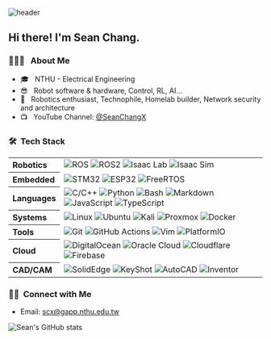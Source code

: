 ![header](https://capsule-render.vercel.app/api?type=blur&height=300&color=0:ee0979,100:ff6a00&section=header&reversal=false)

<div align="left">

<h2> Hi there! I'm Sean Chang.</h2>

<h3> 👨🏻‍💻 &nbsp; About Me </h3>

- 🎓 &nbsp; NTHU - Electrical Engineering
- 😎 &nbsp; Robot software & hardware, Control, RL, AI...
- 🤖 &nbsp; Robotics enthusiast, Technophile, Homelab builder, Network security and architecture
- 📺 &nbsp; YouTube Channel: [@SeanChangX](https://www.youtube.com/@SeanChangX)


<h3> 🛠 &nbsp;Tech Stack</h3>

<table>
  <tr>
    <th align="left">Robotics</th>
    <td>
      <img alt="ROS" src="https://img.shields.io/badge/ROS-333333?logo=ros&logoColor=22314E"/>
      <img alt="ROS2" src="https://img.shields.io/badge/ROS2-333333?logo=ros&logoColor=22314E"/>
      <img alt="Isaac Lab" src="https://img.shields.io/badge/Isaac_Lab-333333?logo=nvidia&logoColor=76B900"/>
      <img alt="Isaac Sim" src="https://img.shields.io/badge/Isaac_Sim-333333?logo=nvidia&logoColor=76B900"/>
    </td>
  </tr>
  <tr>
    <th align="left">Embedded</th>
    <td>
      <img alt="STM32" src="https://img.shields.io/badge/STM32-333333?logo=stmicroelectronics&logoColor=03234B"/>
      <img alt="ESP32" src="https://img.shields.io/badge/ESP32-333333?logo=espressif&logoColor=E7352C"/>
      <img alt="FreeRTOS" src="https://img.shields.io/badge/FreeRTOS-333333?logo=freertos&logoColor=0C0C0C"/>
    </td>
  </tr>
  <tr>
    <th align="left">Languages</th>
    <td>
      <img alt="C/C++" src="https://img.shields.io/badge/C/C++-333333?logo=cplusplus&logoColor=00599C"/>
      <img alt="Python" src="https://img.shields.io/badge/Python-333333?logo=python&logoColor=3776AB"/>
      <img alt="Bash" src="https://img.shields.io/badge/Bash-333333?logo=gnubash&logoColor=4EAA25"/>
      <img alt="Markdown" src="https://img.shields.io/badge/Markdown-333333?logo=markdown&logoColor=000000"/>
      <img alt="JavaScript" src="https://img.shields.io/badge/JavaScript-333333?logo=javascript&logoColor=F7DF1E"/>
      <img alt="TypeScript" src="https://img.shields.io/badge/TypeScript-333333?logo=typescript&logoColor=3178C6"/>
    </td>
  </tr>
  <tr>
    <th align="left">Systems</th>
    <td>
      <img alt="Linux" src="https://img.shields.io/badge/Linux-333333?logo=linux&logoColor=FCC624"/>
      <img alt="Ubuntu" src="https://img.shields.io/badge/Ubuntu-333333?logo=ubuntu&logoColor=E95420"/>
      <img alt="Kali" src="https://img.shields.io/badge/Kali-333333?logo=kalilinux&logoColor=557C94"/>
      <img alt="Proxmox" src="https://img.shields.io/badge/Proxmox-333333?logo=proxmox&logoColor=E57300"/>
      <img alt="Docker" src="https://img.shields.io/badge/Docker-333333?logo=docker&logoColor=2496ED"/>
    </td>
  </tr>
  <tr>
    <th align="left">Tools</th>
    <td>
      <img alt="Git" src="https://img.shields.io/badge/Git-333333?logo=git&logoColor=F05032"/>
      <img alt="GitHub Actions" src="https://img.shields.io/badge/GitHub_Actions-333333?logo=githubactions&logoColor=2088FF"/>
      <img alt="Vim" src="https://img.shields.io/badge/Vim-333333?logo=vim&logoColor=019733"/>
      <img alt="PlatformIO" src="https://img.shields.io/badge/PlatformIO-333333?logo=platformio&logoColor=F5822A"/>
    </td>
  </tr>
  <tr>
    <th align="left">Cloud</th>
    <td>
      <img alt="DigitalOcean" src="https://img.shields.io/badge/DigitalOcean-333333?logo=digitalocean&logoColor=008080"/>
      <img alt="Oracle Cloud" src="https://img.shields.io/badge/Oracle_Cloud-333333?logo=oracle&logoColor=F80000"/>
      <img alt="Cloudflare" src="https://img.shields.io/badge/Cloudflare-333333?logo=cloudflare&logoColor=F38020"/>
      <img alt="Firebase" src="https://img.shields.io/badge/Firebase-333333?logo=firebase&logoColor=FFCA28"/>
    </td>
  </tr>
  <tr>
    <th align="left">CAD/CAM</th>
    <td>
      <img alt="SolidEdge" src="https://img.shields.io/badge/SolidEdge-333333?logo=solidworks&logoColor=D83C2D"/>
      <img alt="KeyShot" src="https://img.shields.io/badge/KeyShot-333333?logo=keyshot&logoColor=000000"/>
      <img alt="AutoCAD" src="https://img.shields.io/badge/AutoCAD-333333?logo=autodesk&logoColor=000000"/>
      <img alt="Inventor" src="https://img.shields.io/badge/Inventor-333333?logo=autodesk&logoColor=0696D7"/>
    </td>
  </tr>
</table>

<h3> 🤝🏻 &nbsp;Connect with Me </h3>

- Email: scx@gapp.nthu.edu.tw

![Sean's GitHub stats](https://github-readme-stats.vercel.app/api?username=seanchangx&theme=github_dark&show_icons=true&icon_color=A71C1E&title_color=DE272C&hide_rank=false&include_all_commits=true&count_private=true&rank_icon=github)

</div>
